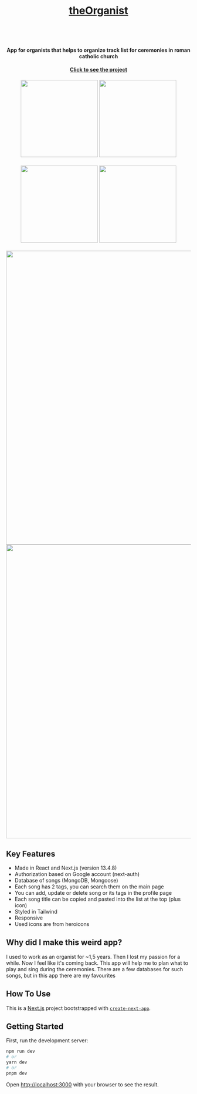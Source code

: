 <h1 align="center">
  <br>
  <a href="https://theorganist.vercel.app" target="_blank"><p>theOrganist</p></a>
  <br>
</h1>

<h4 align="center">App for organists that helps to organize track list for ceremonies in roman catholic church</h4>
<h4 align="center"> <a href="https://theorganist.vercel.app" target="_blank">Click to see the project</a> </h4>

<h4 align="center">
<img src="https://github.com/NNikiforuk/theOrganist/assets/104830490/c46b0b53-ca47-4ba8-9ea3-cd6cfa120c4c" width="210"/>
<img src="https://github.com/NNikiforuk/theOrganist/assets/104830490/4c52cb9a-94f4-4e08-8b50-ec4e77ae304c" width="210"/>
</h4>
<h4 align="center">
<img src="https://github.com/NNikiforuk/theOrganist/assets/104830490/ad5e5ea9-29ca-4369-9a61-f0c0af43dc20" width="210"/>
<img src="https://github.com/NNikiforuk/theOrganist/assets/104830490/d8cda794-ed13-4b3a-a2a6-6aaa8ed55fda" width="210"/>
</h4>
<h4 align="center">
<img src="https://github.com/NNikiforuk/theOrganist/assets/104830490/069717b0-306f-4231-a609-90bb9bee20c4" width="800" />
<img src="https://github.com/NNikiforuk/theOrganist/assets/104830490/de7d2105-9c4d-47b4-93ab-47ce272c5c13" width="800" />
</h4>



## Key Features

* Made in React and Next.js (version 13.4.8)
* Authorization based on Google account (next-auth)
* Database of songs (MongoDB, Mongoose)
* Each song has 2 tags, you can search them on the main page
* You can add, update or delete song or its tags in the profile page
* Each song title can be copied and pasted into the list at the top (plus icon)
* Styled in Tailwind
* Responsive
* Used icons are from heroicons



## Why did I make this weird app?
I used to work as an organist for ~1,5 years. Then I lost my passion for a while. Now I feel like it's coming back. This app will help me to plan what to play and sing during the ceremonies. There are a few databases for such songs, but in this app there are my favourites


  
## How To Use
This is a [Next.js](https://nextjs.org/) project bootstrapped with [`create-next-app`](https://github.com/vercel/next.js/tree/canary/packages/create-next-app).

## Getting Started

First, run the development server:

```bash
npm run dev
# or
yarn dev
# or
pnpm dev
```

Open [http://localhost:3000](http://localhost:3000) with your browser to see the result.
